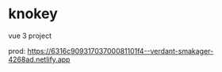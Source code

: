 # knokey
vue 3 project

prod: https://6316c90931703700081101f4--verdant-smakager-4268ad.netlify.app
